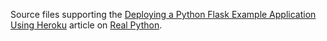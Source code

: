 Source files supporting the [Deploying a Python Flask Example Application Using Heroku](https://realpython.com/python-flask-example-heroku/) article on [Real Python](https://realpython.com/).

